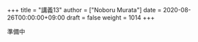 +++
title = "講義13"
author = ["Noboru Murata"]
date = 2020-08-26T00:00:00+09:00
draft = false
weight = 1014
+++

準備中